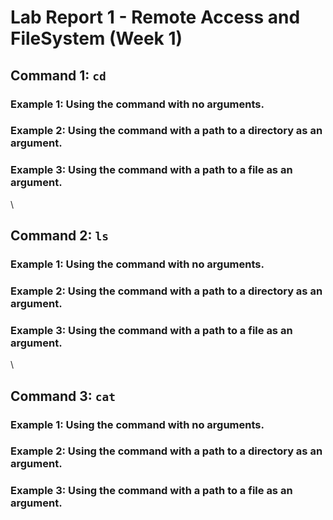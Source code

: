 # Lab Report 1 - Remote Access and FileSystem (Week 1)

## Command 1: `cd`

### Example 1: Using the command with no arguments.

### Example 2: Using the command with a path to a directory as an argument.

### Example 3: Using the command with a path to a file as an argument.

\

## Command 2: `ls`

### Example 1: Using the command with no arguments.

### Example 2: Using the command with a path to a directory as an argument.

### Example 3: Using the command with a path to a file as an argument.

\

## Command 3: `cat`

### Example 1: Using the command with no arguments.

### Example 2: Using the command with a path to a directory as an argument.

### Example 3: Using the command with a path to a file as an argument.

